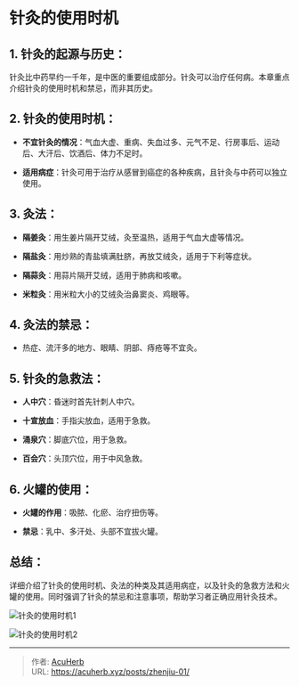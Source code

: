 # 针灸的使用时机


## 1. **针灸的起源与历史**：

  针灸比中药早约一千年，是中医的重要组成部分。针灸可以治疗任何病。本章重点介绍针灸的使用时机和禁忌，而非其历史。

## 2. **针灸的使用时机**：

- **不宜针灸的情况**：气血大虚、重病、失血过多、元气不足、行房事后、运动后、大汗后、饮酒后、体力不足时。

- **适用病症**：针灸可用于治疗从感冒到癌症的各种疾病，且针灸与中药可以独立使用。

## 3. **灸法**：

- **隔姜灸**：用生姜片隔开艾绒，灸至温热，适用于气血大虚等情况。

- **隔盐灸**：用炒熟的青盐填满肚脐，再放艾绒灸，适用于下利等症状。

- **隔蒜灸**：用蒜片隔开艾绒，适用于肺病和咳嗽。

- **米粒灸**：用米粒大小的艾绒灸治鼻窦炎、鸡眼等。

## 4. **灸法的禁忌**：

- 热症、流汗多的地方、眼睛、阴部、痔疮等不宜灸。

## 5. **针灸的急救法**：

- **人中穴**：昏迷时首先针刺人中穴。

- **十宣放血**：手指尖放血，适用于急救。

- **涌泉穴**：脚底穴位，用于急救。

- **百会穴**：头顶穴位，用于中风急救。

## 6. **火罐的使用**：

- **火罐的作用**：吸脓、化瘀、治疗扭伤等。

- **禁忌**：乳中、多汗处、头部不宜拔火罐。

## **总结**：

  详细介绍了针灸的使用时机、灸法的种类及其适用病症，以及针灸的急救方法和火罐的使用。同时强调了针灸的禁忌和注意事项，帮助学习者正确应用针灸技术。

![针灸的使用时机1](http://img.xingtan.one/i/2025/04/24/6809f54f0c08c.webp)

![针灸的使用时机2](http://img.xingtan.one/i/2025/04/24/6809f5518b1c7.webp)


---

> 作者: [AcuHerb](https://acuherb.xyz)  
> URL: https://acuherb.xyz/posts/zhenjiu-01/  

